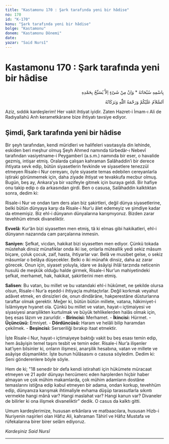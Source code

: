 ```yaml
---
title: "Kastamonu 170 : Şark tarafında yeni bir hâdise"
no: 170
id: "K-170"
konu: "Şark tarafında yeni bir hâdise"
bolge: "Kastamonu"
donem: "Kastamonu Dönemi"
date: 
yazar: "Said Nursî"
---
```


# Kastamonu 170 : Şark tarafında yeni bir hâdise

<p class="arabic" dir="rtl" title="Meal: “Subhân Allah’ın adıyla” * “Hiçbir şey yoktur ki O'nu hamd ile tesbih etmesin” [İsrâ 17:44]">بِاسْمِهِ سُبْحَانَهُ * وَاِنْ مِنْ شَىْءٍ اِلاَّ يُسَبِّحُ بِحَمْدِهِ</p>

<p class="arabic" dir="rtl" title="Meal: “Allah’ın selâmı, rahmeti ve bereketleri, üzerinize olsun.”">اَلسَّلاَمُ عَلَيْكُمْ وَرَحْمَةُ اللّٰهِ وَبَرَكَاتُهُ</p>

Aziz, sıddık kardeşlerim! Her vakit ihtiyat iyidir. Zaten Hazret-i İmam-ı Ali de Radıyallahü Anh kerametkârane bize ihtiyatı tavsiye ediyor.

## Şimdi, Şark tarafında yeni bir hâdise

Bir şeyh tarafından, kendi müridleri ve halifeleri vasıtasıyla din lehinde, eskiden beri meşhur olmuş Şeyh Ahmed namında türbedâr-ı Nebevî tarafından vasiyetname-i Peygamberî (a.s.m.) namında bir eser, o havalide gezmiş, intişar etmiş. Oralarda çalışan kahraman Salâhaddin’i bir derece ihtiyata sevk edip, bütün siyasetlerin fevkinde ve siyasetlere tenezzül etmeyen Risale-i Nur cereyanı, öyle siyasete temas edebilen cereyanlarla iştiraki görünmemek için, daha ziyade ihtiyat ve tevakkufa mecbur olmuş. Bugün, beş ay, Ankara’ya bir vazifeyle gitmek için buraya geldi. Bir hafiye onu takip edip o da arkasından girdi. Ben o casusa, Salâhaddin kalktıktan sonra, dedim ki:

Risale-i Nur ve ondan tam ders alan biz şakirtleri, değil dünya siyasetlerine, belki bütün dünyaya karşı da Risale-i Nur’u âlet edemeyiz ve şimdiye kadar da etmemişiz. Biz ehl-i dünyanın dünyalarına karışmıyoruz. Bizden zarar tevehhüm etmek divaneliktir.

**Evvelâ**: Kur’ân bizi siyasetten men etmiş, tâ ki elmas gibi hakikatleri, ehl-i dünyanın nazarında cam parçalarına inmesin.

**Saniyen**: Şefkat, vicdan, hakikat bizi siyasetten men ediyor. Çünkü tokada müstehak dinsiz münafıklar onda iki ise, onlarla müteallik yedi sekiz mâsum biçare, çoluk çocuk, zaif, hasta, ihtiyarlar var. Belâ ve musibet gelse, o sekiz mâsumlar o belâya düşecekler. Belki o iki münafık dinsiz, daha az zarar görecek. Onun için, siyaset yoluyla, idare ve âsâyişi ihlâl tarzında neticenin husulü de meşkûk olduğu halde girmek, Risale-i Nur’un mahiyetindeki şefkat, merhamet, hak, hakikat, şakirtlerini men etmiş.

**Salisen**: Bu vatan, bu millet ve bu vatandaki ehl-i hükûmet, ne şekilde olursa olsun, Risale-i Nur’a eşedd-i ihtiyaçla muhtaçtırlar. Değil korkmak veyahut adâvet etmek, en dinsizleri de, onun dindârâne, hakperestâne düsturlarına taraftar olmak gerektir. Meğer ki, bütün bütün millete, vatana, hâkimiyet-i İslâmiyeye hıyanet ola. Çünkü bu millet ve vatan, hayat-ı içtimaiyesi ve siyasiyesi anarşilikten kurtulmak ve büyük tehlikelerden halâs olmak için, beş esas lâzım ve zarurîdir. - **Birincisi:** Merhamet. - **İkincisi:** Hürmet. - **Üçüncüsü:** Emniyet. - **Dördüncüsü:** Haram ve helâli bilip haramdan çekilmek. - **Beşincisi:** Serseriliği bırakıp itaat etmektir.

İşte Risale-i Nur, hayat-ı içtimaiyeye baktığı vakit bu beş esası temin edip, hem âsâyişin temel taşını tesbit ve temin eder. Risale-i Nur’a ilişenler kat’iyen bilsinler ki, onların ilişmesi, anarşilik hesabına, vatan ve millete ve asâyişe düşmanlıktır. İşte bunun hülâsasını o casusa söyledim. Dedim ki: Seni gönderenlere böyle söyle.

Hem de ki; "18 senedir bir defa kendi istirahati için hükümete müracaat etmeyen ve 21 aydır dünyayı hercümerc eden harplerden hiçbir haber almayan ve çok mühim makamlarda, çok mühim adamların dostâne temaslarını istiğna edip kabul etmeyen bir adama, ondan korkup, tevehhüm edip, dünyanıza karışmak ihtimaliyle evhama düşüp tarassutlarla sıkıntı vermekte hangi mânâ var? Hangi maslahat var? Hangi kanun var? Divaneler de bilirler ki ona ilişmek divaneliktir" dedik. O casus da kalktı gitti.

Umum kardeşlerimize, hususan erkânlara ve matbaacılara, hususan Hizb-i Nuriyenin naşirleri olan Hâfız Ali, kahraman Tâhirî ve Hâfız Mustafa ve rüfekalarına birer birer selâm ediyoruz.

*Kardeşiniz*
*Said Nursî*

***

